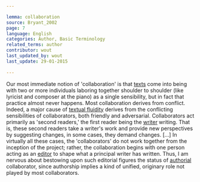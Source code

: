 ```yaml
---

lemma: collaboration
source: Bryant_2002
page: 7 
language: English
categories: Author, Basic Terminology
related_terms: author
contributor: wout
last_updated_by: wout
last_update: 29-01-2015
        
---
```


Our most immediate notion of 'collaboration' is that [texts](text.html) come into being with two or more individuals laboring together shoulder to shoulder (like lyricist and composer at the piano) as a single sensibility, but in fact that practice almost never happens. Most collaboration derives from conflict. Indeed, a major cause of [textual fluidity](textFluid.html) derives from the conflicting sensibilities of collaborators, both friendly and adversarial. Collaborators act primarily as 'second readers,' the first reader being the [writer](writer.html) writing. That is, these second readers take a writer's work and provide new perspectives by suggesting changes, in some cases, they demand changes. [...] In virtually all these cases, the 'collaborators' do not work together from the inception of the project; rather, the collaboration begins with one person acting as an [editor](editorSocial.html) to shape what a principal writer has written. Thus, I am nervous about bestowing upon such editorial figures the status of [authorial](authorial.html) collaborator, since authorship implies a kind of unified, originary role not played by most collaborators.

